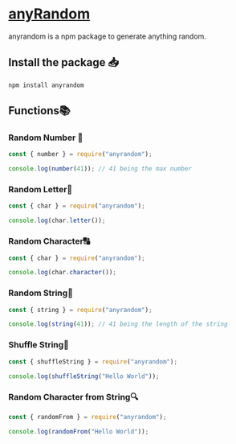 # [anyRandom](https://www.npmjs.com/package/anyrandom)

anyrandom is a npm package to generate anything random.

## Install the package 📥

`npm install anyrandom`

## Functions📚

### Random Number 🔢

```javascript
const { number } = require("anyrandom");

console.log(number(41)); // 41 being the max number
```

### Random Letter🔡

```javascript
const { char } = require("anyrandom");

console.log(char.letter());
```

### Random Character🔠

```javascript
const { char } = require("anyrandom");

console.log(char.character());
```

### Random String🧵

```javascript
const { string } = require("anyrandom");

console.log(string(41)); // 41 being the length of the string
```

### Shuffle String🔀

```javascript
const { shuffleString } = require("anyrandom");

console.log(shuffleString("Hello World"));
```

### Random Character from String🔍

```javascript
const { randomFrom } = require("anyrandom");

console.log(randomFrom("Hello World"));
```
